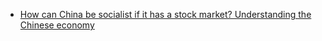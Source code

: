 - [How can China be socialist if it has a stock market? Understanding the Chinese economy](https://youtu.be/M4__IBd_sGE)
